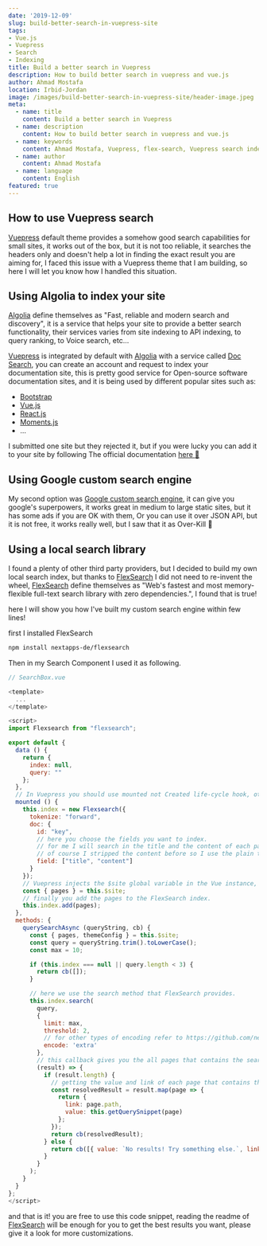```yaml
---
date: '2019-12-09'
slug: build-better-search-in-vuepress-site
tags:
- Vue.js
- Vuepress
- Search
- Indexing
title: Build a better search in Vuepress
description: How to build better search in vuepress and vue.js
author: Ahmad Mostafa
location: Irbid-Jordan
image: /images/build-better-search-in-vuepress-site/header-image.jpeg
meta:
  - name: title
    content: Build a better search in Vuepress
  - name: description
    content: How to build better search in vuepress and vue.js
  - name: keywords
    content: Ahmad Mostafa, Vuepress, flex-search, Vuepress search index, vue.js search, static site search
  - name: author
    content: Ahmad Mostafa
  - name: language
    content: English
featured: true
---
```


## How to use Vuepress search

[Vuepress](https://vuepress.vuejs.org/) default theme provides a somehow good search capabilities for small sites, it works out of the box, but it is not too reliable, it searches the headers only and doesn't help a lot in finding the exact result you are aiming for, I faced this issue with a Vuepress theme that I am building, so here I will let you know how I handled this situation.

## Using Algolia to index your site

[Algolia](https://www.algolia.com/) define themselves as "Fast, reliable and modern search and discovery", it is a service that helps your site to provide a better search functionality, their services varies from site indexing to API indexing, to query ranking, to Voice search, etc...

[Vuepress](https://vuepress.vuejs.org/) is integrated by default with [Algolia](https://www.algolia.com/) with a service called [Doc Search](https://community.algolia.com/docsearch/), you can create an account and request to index your documentation site, this is pretty good service for Open-source software documentation sites, and it is being used by different popular sites such as:

- [Bootstrap](https://getbootstrap.com/docs/4.1/getting-started/introduction/)
- [Vue.js](https://vuejs.org/v2/guide/)
- [React.js](https://reactjs.org/docs/getting-started.html)
- [Moments.js](https://momentjs.com/)
- ...

I submitted one site but they rejected it, but if you were lucky you can add it to your site by following The official documentation [here :wave:](https://vuepress.vuejs.org/theme/default-theme-config.html#algolia-docsearch)

## Using Google custom search engine

My second option was [Google custom search engine](https://cse.google.com/cse/all), it can give you google's superpowers, it works great in medium to large static sites, but it has some ads if you are OK with them, Or you can use it over JSON API, but it is not free, it works really well, but I saw that it as Over-Kill :knife:

## Using a local search library

I found a plenty of other third party providers, but I decided to build my own local search index, but thanks to [FlexSearch](https://github.com/nextapps-de/flexsearch) I did not need to re-invent the wheel, [FlexSearch](https://github.com/nextapps-de/flexsearch) define themselves as "Web's fastest and most memory-flexible full-text search library with zero dependencies.", I found that is true!

here I will show you how I've built my custom search engine within few lines!

first I installed FlexSearch

```bash
npm install nextapps-de/flexsearch
```

Then in my Search Component I used it as following.

```javascript
// SearchBox.vue

<template>
  ...
</template>

<script>
import Flexsearch from "flexsearch";

export default {
  data () {
    return {
      index: null,
      query: ""
    };
  },
  // In Vuepress you should use mounted not Created life-cycle hook, otherwise it will throw an error.
  mounted () {
    this.index = new Flexsearch({
      tokenize: "forward",
      doc: {
        id: "key",
        // here you choose the fields you want to index.
        // for me I will search in the title and the content of each page.
        // of course I stripped the content before so I use the plain text content not the markdown text
        field: ["title", "content"]
      }
    });
    // Vuepress injects the $site global variable in the Vue instance, you can get the pages array from the $site object
    const { pages } = this.$site;
    // finally you add the pages to the FlexSearch index.
    this.index.add(pages);
  },
  methods: {
    querySearchAsync (queryString, cb) {
      const { pages, themeConfig } = this.$site;
      const query = queryString.trim().toLowerCase();
      const max = 10;

      if (this.index === null || query.length < 3) {
        return cb([]);
      }

      // here we use the search method that FlexSearch provides.
      this.index.search(
        query,
        {
          limit: max,
          threshold: 2,
          // for other types of encoding refer to https://github.com/nextapps-de/flexsearch#encoders
          encode: 'extra'
        },
        // this callback gives you the all pages that contains the search term "query"
        (result) => {
          if (result.length) {
            // getting the value and link of each page that contains the search term
            const resolvedResult = result.map(page => {
              return {
                link: page.path,
                value: this.getQuerySnippet(page)
              };
            });
            return cb(resolvedResult);
          } else {
            return cb([{ value: `No results! Try something else.`, link: `#` }]);
          }
        }
      );
    }
  }
};
</script>
```

and that is it! you are free to use this code snippet, reading the readme of [FlexSearch](https://github.com/nextapps-de/flexsearch) will be enough for you to get the best results you want, please give it a look for more customizations.
